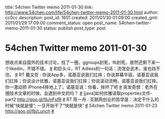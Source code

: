 title: 54chen Twitter memo 2011-01-30 
link: http://www.54chen.com/life/54chen-twitter-memo-2011-01-30.html
author: cc0cc
description: 
post_id: 1601
created: 2011/01/30 01:09:00
created_gmt: 2011/01/29 17:09:00
comment_status: open
post_name: 54chen-twitter-memo-2011-01-30
status: publish
post_type: post

# 54chen Twitter memo 2011-01-30 

想收点来自国外的技术讨论，找了一圈，ggroups封死，fb封死，居然还剩下来一个likedin，不错不错。 [#](http://twitter.com/54chen/statuses/31200762151313408) 和巨头斗，RT Adless的一句话：流氓会武术，谁也挡不住。 [#](http://twitter.com/54chen/statuses/30486179300253697) RT 戴文哲 : 你说App多，诺基亚说我们扛摔；你说屏幕华丽，诺基亚说我们扛摔；你说设计优雅，诺基亚说我们扛摔；你说滚动流畅，诺基亚说我们扛摔。你一激动把 iPhone4摔地上了，诺基亚说：你看，摔坏了吧 [#](http://twitter.com/54chen/statuses/29861810995724288) 突发奇想：老外在搜技术文章的时候，会遇到中文的吗？ [#](http://twitter.com/54chen/statuses/29831672060977152) [java]如何优雅读取properties文件-part2 <http://goo.gl/fb/nFsfR> [#](http://twitter.com/54chen/statuses/29817130895548416) RT 陈一舟 : 互联网创业的哲学是：决定干什么的时候“快就是慢”; 一旦开始干了“快就是快” [#](http://twitter.com/54chen/statuses/29744679884951552) 54chen Twitter memo 2011-01-23 <http://goo.gl/fb/Lunch> [#](http://twitter.com/54chen/statuses/28993076387119106)